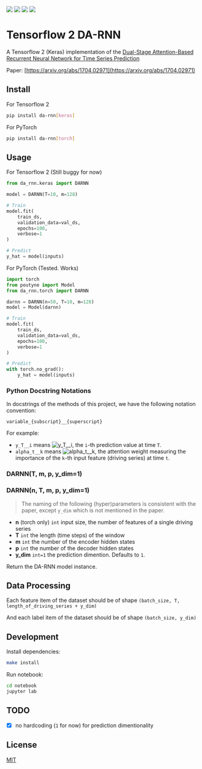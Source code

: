 [![](https://travis-ci.org/kaelzhang/DA-RNN-in-Tensorflow-2-and-PyTorch.svg?branch=master)](https://travis-ci.org/kaelzhang/DA-RNN-in-Tensorflow-2-and-PyTorch)
[![](https://codecov.io/gh/kaelzhang/DA-RNN-in-Tensorflow-2-and-PyTorch/branch/master/graph/badge.svg)](https://codecov.io/gh/kaelzhang/DA-RNN-in-Tensorflow-2-and-PyTorch)
[![](https://img.shields.io/pypi/v/da-rnn.svg)](https://pypi.org/project/da_rnn/)
[![](https://img.shields.io/pypi/l/da-rnn.svg)](https://github.com/kaelzhang/DA-RNN-in-Tensorflow-2-and-PyTorch)

# Tensorflow 2 DA-RNN

A Tensorflow 2 (Keras) implementation of the [Dual-Stage Attention-Based Recurrent Neural Network for Time Series Prediction](https://arxiv.org/abs/1704.02971)

Paper: [https://arxiv.org/abs/1704.02971](https://arxiv.org/abs/1704.02971)

## Install

For Tensorflow 2

```sh
pip install da-rnn[keras]
```

For PyTorch

```sh
pip install da-rnn[torch]
```

## Usage

For Tensorflow 2 (Still buggy for now)

```py
from da_rnn.keras import DARNN

model = DARNN(T=10, m=128)

# Train
model.fit(
    train_ds,
    validation_data=val_ds,
    epochs=100,
    verbose=1
)

# Predict
y_hat = model(inputs)
```

For PyTorch (Tested. Works)

```py
import torch
from poutyne import Model
from da_rnn.torch import DARNN

darnn = DARNN(n=50, T=10, m=128)
model = Model(darnn)

# Train
model.fit(
    train_ds,
    validation_data=val_ds,
    epochs=100,
    verbose=1
)

# Predict
with torch.no_grad():
    y_hat = model(inputs)
```

### Python Docstring Notations


In docstrings of the methods of this project, we have the following notation convention:

```
variable_{subscript}__{superscript}
```

For example:

- `y_T__i` means ![y_T__i](https://render.githubusercontent.com/render/math?math=y_T^1), the `i`-th prediction value at time `T`.
- `alpha_t__k` means ![alpha_t__k](https://render.githubusercontent.com/render/math?math=\alpha_t^k), the attention weight measuring the importance of the `k`-th input feature (driving series) at time `t`.

### DARNN(T, m, p, y_dim=1)
### DARNN(n, T, m, p, y_dim=1)

> The naming of the following (hyper)parameters is consistent with the paper, except `y_dim` which is not mentioned in the paper.

- **n** (torch only) `int` input size, the number of features of a single driving series
- **T** `int` the length (time steps) of the window
- **m** `int` the number of the encoder hidden states
- **p** `int` the number of the decoder hidden states
- **y_dim** `int=1` the prediction dimention. Defaults to `1`.

Return the DA-RNN model instance.

## Data Processing

Each feature item of the dataset should be of shape `(batch_size, T, length_of_driving_series + y_dim)`

And each label item of the dataset should be of shape `(batch_size, y_dim)`

## Development

Install dependencies:

```sh
make install
```

Run notebook:

```sh
cd notebook
jupyter lab
```

## TODO
- [x] no hardcoding (`1` for now) for prediction dimentionality

## License

[MIT](LICENSE)
